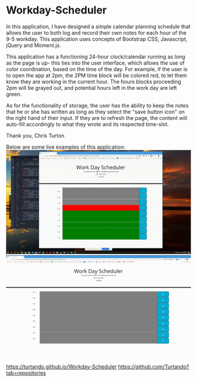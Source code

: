 # Workday-Scheduler

In this application, I have designed a simple calendar planning schedule that allows the user to both log and record their own notes for each hour of the 9-5 workday. This application uses concepts of Bootstrap CSS, Javascript, jQuery and Moment.js. 

This application has a functioning 24-hour clock/calendar running as long as the page is up- this ties into the user interface, which allows the use of color coordination, based on the time of the day. For example, if the user is to open the app at 2pm, the 2PM time block will be colored red, to let them know they are working in the current hour. The hours blocks proceeding 2pm will be grayed out, and potential hours left in the work day are left green. 

As for the functionality of storage, the user has the ability to keep the notes that he or she has written as long as they select the "save button icon" on the right hand of their input. If they are to refresh the page, the content will auto-fill accordingly to what they wrote and its respected time-slot. 

Thank you,
Chris Turton

Below are some live examples of this application:
![](./assets/workdayschedulerdemo.gif) ![](./assets/workdayschedulerdemo2.gif)


https://turtando.github.io/Workday-Scheduler
https://github.com/Turtando?tab=repositories